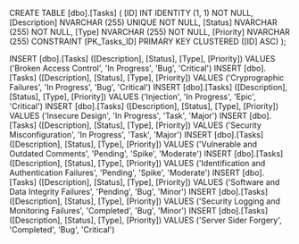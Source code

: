 CREATE TABLE [dbo].[Tasks] (
    [ID]          INT            IDENTITY (1, 1) NOT NULL,
    [Description] NVARCHAR (255) UNIQUE NOT NULL,
    [Status]      NVARCHAR (255) NOT NULL,
    [Type]        NVARCHAR (255) NOT NULL,
    [Priority]    NVARCHAR (255)
    CONSTRAINT [PK_Tasks_ID] PRIMARY KEY CLUSTERED ([ID] ASC)
);

INSERT [dbo].[Tasks] ([Description], [Status], [Type], [Priority]) VALUES ('Broken Access Control', 'In Progress', 'Bug', 'Critical')
INSERT [dbo].[Tasks] ([Description], [Status], [Type], [Priority]) VALUES ('Cryprographic Failures', 'In Progress', 'Bug', 'Critical')
INSERT [dbo].[Tasks] ([Description], [Status], [Type], [Priority]) VALUES ('Injection', 'In Progress', 'Epic', 'Critical')
INSERT [dbo].[Tasks] ([Description], [Status], [Type], [Priority]) VALUES ('Insecure Design', 'In Progress', 'Task', 'Major')
INSERT [dbo].[Tasks] ([Description], [Status], [Type], [Priority]) VALUES ('Security Misconfiguration', 'In Progress', 'Task', 'Major')
INSERT [dbo].[Tasks] ([Description], [Status], [Type], [Priority]) VALUES ('Vulnerable and Outdated Comments', 'Pending', 'Spike', 'Moderate')
INSERT [dbo].[Tasks] ([Description], [Status], [Type], [Priority]) VALUES ('Identification and Authentication Failures', 'Pending', 'Spike', 'Moderate')
INSERT [dbo].[Tasks] ([Description], [Status], [Type], [Priority]) VALUES ('Software and Data Integrity Failures', 'Pending', 'Bug', 'Minor')
INSERT [dbo].[Tasks] ([Description], [Status], [Type], [Priority]) VALUES ('Security Logging and Monitoring Failures', 'Completed', 'Bug', 'Minor')
INSERT [dbo].[Tasks] ([Description], [Status], [Type], [Priority]) VALUES ('Server Sider Forgery', 'Completed', 'Bug', 'Critical')